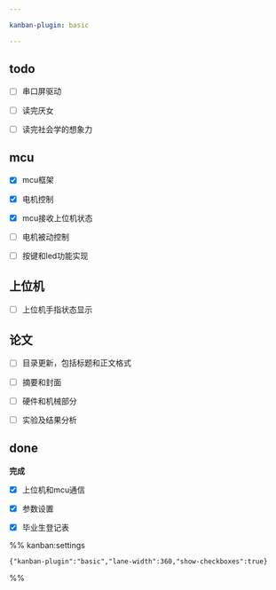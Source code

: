 ```yaml
---

kanban-plugin: basic

---
```


## todo

- [ ] 串口屏驱动
- [ ] 读完厌女
- [ ] 读完社会学的想象力


## mcu

- [x] mcu框架
- [x] 电机控制
- [x] mcu接收上位机状态
- [ ] 电机被动控制
- [ ] 按键和led功能实现


## 上位机

- [ ] 上位机手指状态显示


## 论文

- [ ] 目录更新，包括标题和正文格式
- [ ] 摘要和封面
- [ ] 硬件和机械部分
- [ ] 实验及结果分析


## done

**完成**
- [x] 上位机和mcu通信
- [x] 参数设置
- [x] 毕业生登记表




%% kanban:settings
```
{"kanban-plugin":"basic","lane-width":360,"show-checkboxes":true}
```
%%